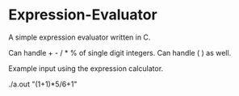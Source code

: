 # Expression-Evaluator
A simple expression evaluator written in C. 

Can handle + - / * % of single digit integers. Can handle ( ) as well. 

Example input using the expression calculator. 

./a.out "(1+1)*5/6+1"

